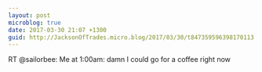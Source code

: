 ```yaml
---
layout: post
microblog: true
date: 2017-03-30 21:07 +1300
guid: http://JacksonOfTrades.micro.blog/2017/03/30/t847359596398170113.html
---
```

RT @sailorbee: Me at 1:00am: damn I could go for a coffee right now
